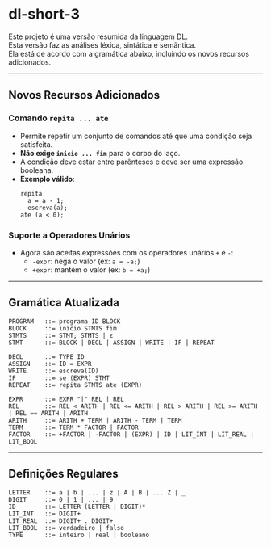 # dl-short-3

Este projeto é uma versão resumida da linguagem DL.  
Esta versão faz as análises léxica, sintática e semântica.  
Ela está de acordo com a gramática abaixo, incluindo os novos recursos adicionados.

---

## Novos Recursos Adicionados

### Comando `repita ... ate`

- Permite repetir um conjunto de comandos até que uma condição seja satisfeita.
- **Não exige `inicio ... fim`** para o corpo do laço.
- A condição deve estar entre parênteses e deve ser uma expressão booleana.
- **Exemplo válido**:
  ```
  repita
    a = a - 1;
    escreva(a);
  ate (a < 0);
  ```

### Suporte a Operadores Unários

- Agora são aceitas expressões com os operadores unários `+` e `-`:
  - `-expr`: nega o valor (ex: `a = -a;`)
  - `+expr`: mantém o valor (ex: `b = +a;`)

---

## Gramática Atualizada

```
PROGRAM   ::= programa ID BLOCK
BLOCK     ::= inicio STMTS fim
STMTS     ::= STMT; STMTS | ε
STMT      ::= BLOCK | DECL | ASSIGN | WRITE | IF | REPEAT

DECL      ::= TYPE ID
ASSIGN    ::= ID = EXPR
WRITE     ::= escreva(ID)
IF        ::= se (EXPR) STMT
REPEAT    ::= repita STMTS ate (EXPR)

EXPR      ::= EXPR "|" REL | REL
REL       ::= REL < ARITH | REL <= ARITH | REL > ARITH | REL >= ARITH | REL == ARITH | ARITH
ARITH     ::= ARITH + TERM | ARITH - TERM | TERM
TERM      ::= TERM * FACTOR | FACTOR
FACTOR    ::= +FACTOR | -FACTOR | (EXPR) | ID | LIT_INT | LIT_REAL | LIT_BOOL
```

---

## Definições Regulares

```
LETTER    ::= a | b | ... | z | A | B | ... Z | _
DIGIT     ::= 0 | 1 | ... | 9
ID        ::= LETTER (LETTER | DIGIT)*
LIT_INT   ::= DIGIT+
LIT_REAL  ::= DIGIT+ . DIGIT+
LIT_BOOL  ::= verdadeiro | falso
TYPE      ::= inteiro | real | booleano
```
